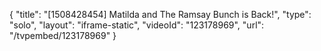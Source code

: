 {
    "title": "[1508428454] Matilda and The Ramsay Bunch is Back!",
    "type": "solo",
    "layout": "iframe-static",
    "videoId": "123178969",
    "url": "\/tvpembed\/123178969"
}